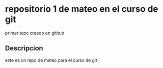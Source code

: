 # repositorio 1 de mateo en el curso de git
primer tepo creado en github

## Descripcion
este es un repo de mateo para el curso de git
